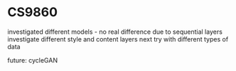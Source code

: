 # CS9860
investigated different models - no real difference due to sequential layers
investigate different style and content layers next
try with different types of data

future: cycleGAN
